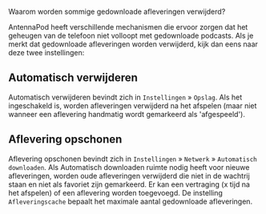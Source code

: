Waarom worden sommige gedownloade afleveringen verwijderd?

AntennaPod heeft verschillende mechanismen die ervoor zorgen dat het geheugen
van de telefoon niet volloopt met gedownloade podcasts. Als je merkt dat
gedownloade afleveringen worden verwijderd, kijk dan eens naar deze twee
instellingen:

## Automatisch verwijderen

Automatisch verwijderen bevindt zich in `Instellingen` » `Opslag`. Als het
ingeschakeld is, worden afleveringen verwijderd na het afspelen (maar niet
wanneer een aflevering handmatig wordt gemarkeerd als 'afgespeeld').

## Aflevering opschonen

Aflevering opschonen bevindt zich in `Instellingen` » `Netwerk` »
`Automatisch downloaden`. Als Automatisch downloaden ruimte nodig heeft voor
nieuwe afleveringen, worden oude afleveringen verwijderd die niet in de wachtrij
staan en niet als favoriet zijn gemarkeerd. Er kan een vertraging (x tijd na het
afspelen) of een aflevering worden toegevoegd. De instelling `Afleveringscache`
bepaalt het maximale aantal gedownloade afleveringen.
